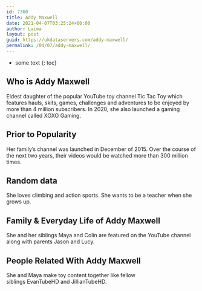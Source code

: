 ```yaml
---
id: 7360
title: Addy Maxwell
date: 2021-04-07T03:25:24+00:00
author: Laima
layout: post
guid: https://ukdataservers.com/addy-maxwell/
permalink: /04/07/addy-maxwell/
---
```


* some text
{: toc}


## Who is Addy Maxwell
                  
                  
                  
Eldest daughter of the popular YouTube toy channel Tic Tac Toy which features hauls, skits, games, challenges and adventures to be enjoyed by more than 4 million subscribers. In 2020, she also launched a gaming channel called XOXO Gaming.
                  
              
            
              
            
                
                
                
## Prior to Popularity
                  
                  
                  
Her family&#8217;s channel was launched in December of 2015. Over the course of the next two years, their videos would be watched more than 300 million times. 
                  
              
            
              
            
                
                
                
## Random data
                  
                  
                  
She loves climbing and action sports. She wants to be a teacher when she grows up. 
                  
              
            
              
            
                
                
                
## Family & Everyday Life of Addy Maxwell
                  
                  
                  
She and her siblings Maya and Colin are featured on the YouTube channel along with parents Jason and Lucy.  
                  
              
            
              
            
                
                
                
## People Related With Addy Maxwell
                  
                  
                  
She and Maya make toy content together like fellow siblings EvanTubeHD and JillianTubeHD. 
                  
              
            
              
            
                
              
            
              
              
            
            
              
            
          
          
          